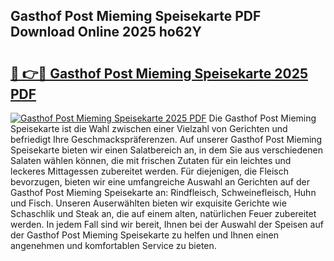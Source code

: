 ## Gasthof Post Mieming Speisekarte PDF Download Online 2025 ho62Y

# <h2><a href="http://gc7xd6.nevu.top/?p=Gasthof+Post+Mieming+Speisekarte">🔗 👉🔴 Gasthof Post Mieming Speisekarte 2025 PDF</a></h2>

[![Gasthof Post Mieming Speisekarte 2025 PDF](https://i.imgur.com/dBaPXMq.png)](http://gc7xd6.nevu.top/?p=Gasthof+Post+Mieming+Speisekarte)
Die Gasthof Post Mieming Speisekarte ist die Wahl zwischen einer Vielzahl von Gerichten und befriedigt Ihre Geschmackspräferenzen. Auf unserer Gasthof Post Mieming Speisekarte bieten wir einen Salatbereich an, in dem Sie aus verschiedenen Salaten wählen können, die mit frischen Zutaten für ein leichtes und leckeres Mittagessen zubereitet werden. Für diejenigen, die Fleisch bevorzugen, bieten wir eine umfangreiche Auswahl an Gerichten auf der Gasthof Post Mieming Speisekarte an: Rindfleisch, Schweinefleisch, Huhn und Fisch. Unseren Auserwählten bieten wir exquisite Gerichte wie Schaschlik und Steak an, die auf einem alten, natürlichen Feuer zubereitet werden. In jedem Fall sind wir bereit, Ihnen bei der Auswahl der Speisen auf der Gasthof Post Mieming Speisekarte zu helfen und Ihnen einen angenehmen und komfortablen Service zu bieten.
